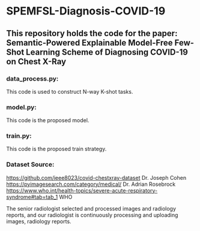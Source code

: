 # SPEMFSL-Diagnosis-COVID-19

## This repository holds the code for the paper: Semantic-Powered Explainable Model-Free Few-Shot Learning Scheme of Diagnosing COVID-19 on Chest X-Ray

### data_process.py:
This code is used to construct N-way K-shot tasks.

### model.py:
This code is the proposed model.


### train.py:
This code is the proposed train strategy.

### Dataset Source:

https://github.com/ieee8023/covid-chestxray-dataset   Dr. Joseph Cohen  
https://pyimagesearch.com/category/medical/           Dr. Adrian Rosebrock  
https://www.who.int/health-topics/severe-acute-respiratory-syndrome#tab=tab_1   WHO

The senior radiologist selected and processed images and radiology reports, and our radiologist is continuously processing and uploading images, radiology reports.
